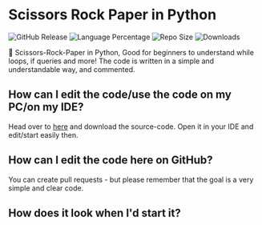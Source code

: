 # Scissors Rock Paper in Python
![GitHub Release](https://img.shields.io/github/v/release/ARealWant/ScissorsRockPaper)
![Language Percentage](https://img.shields.io/github/languages/top/ARealWant/ScissorsRockPaper)
![Repo Size](https://img.shields.io/github/repo-size/ARealWant/ScissorsRockPaper)
![Downloads](https://img.shields.io/github/downloads/ARealWant/ScissorsRockPaper/total)

👶 Scissors-Rock-Paper in Python, Good for beginners to understand while loops, if queries and more! The code is written in a simple and understandable way, and commented.

## How can I edit the code/use the code on my PC/on my IDE?
Head over to [here](https://github.com/ARealWant/ScissorsRockPaper/releases) and download the source-code.
Open it in your IDE and edit/start easily then.

## How can I edit the code here on GitHub?
You can create pull requests - but please remember that the goal is a very simple and clear code.

## How does it look when I'd start it?

